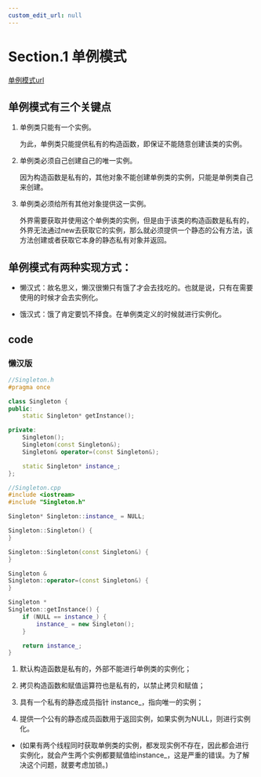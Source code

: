 ```yaml
---
custom_edit_url: null
---
```


# Section.1 单例模式

[单例模式url](https://www.cnblogs.com/leaves1024/p/10985599.html)

## 单例模式有三个关键点

1. 单例类只能有一个实例。

    为此，单例类只能提供私有的构造函数，即保证不能随意创建该类的实例。

2. 单例类必须自己创建自己的唯一实例。

    因为构造函数是私有的，其他对象不能创建单例类的实例，只能是单例类自己来创建。

3. 单例类必须给所有其他对象提供这一实例。

    外界需要获取并使用这个单例类的实例，但是由于该类的构造函数是私有的，外界无法通过new去获取它的实例，那么就必须提供一个静态的公有方法，该方法创建或者获取它本身的静态私有对象并返回。

## 单例模式有两种实现方式：

- 懒汉式：故名思义，懒汉很懒只有饿了才会去找吃的。也就是说，只有在需要使用的时候才会去实例化。

- 饿汉式：饿了肯定要饥不择食。在单例类定义的时候就进行实例化。

## code

### 懒汉版

```cpp
//Singleton.h
#pragma once

class Singleton {
public:
    static Singleton* getInstance();

private:
    Singleton();
    Singleton(const Singleton&);
    Singleton& operator=(const Singleton&);

    static Singleton* instance_;
};

//Singleton.cpp
#include <iostream>
#include "Singleton.h"

Singleton* Singleton::instance_ = NULL;

Singleton::Singleton() {
}

Singleton::Singleton(const Singleton&) {
}

Singleton &
Singleton::operator=(const Singleton&) {
}

Singleton *
Singleton::getInstance() {
    if (NULL == instance_) {
        instance_ = new Singleton();
    }

    return instance_;
}
```

1. 默认构造函数是私有的，外部不能进行单例类的实例化；

2. 拷贝构造函数和赋值运算符也是私有的，以禁止拷贝和赋值；

3. 具有一个私有的静态成员指针 instance_，指向唯一的实例；

4. 提供一个公有的静态成员函数用于返回实例，如果实例为NULL，则进行实例化。

- (如果有两个线程同时获取单例类的实例，都发现实例不存在，因此都会进行实例化，就会产生两个实例都要赋值给instance_，这是严重的错误。为了解决这个问题，就要考虑加锁。)

